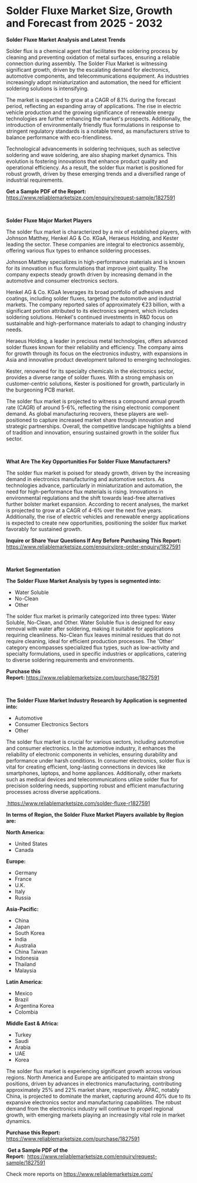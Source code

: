 <p><h1>Solder Fluxe Market Size, Growth and Forecast from 2025 - 2032</h1></p><p><strong>Solder Fluxe Market Analysis and Latest Trends</strong></p>
<p><p>Solder flux is a chemical agent that facilitates the soldering process by cleaning and preventing oxidation of metal surfaces, ensuring a reliable connection during assembly. The Solder Flux Market is witnessing significant growth, driven by the escalating demand for electronics, automotive components, and telecommunications equipment. As industries increasingly adopt miniaturization and automation, the need for efficient soldering solutions is intensifying.</p><p>The market is expected to grow at a CAGR of 8.1% during the forecast period, reflecting an expanding array of applications. The rise in electric vehicle production and the growing significance of renewable energy technologies are further enhancing the market's prospects. Additionally, the introduction of environmentally friendly flux formulations in response to stringent regulatory standards is a notable trend, as manufacturers strive to balance performance with eco-friendliness.</p><p>Technological advancements in soldering techniques, such as selective soldering and wave soldering, are also shaping market dynamics. This evolution is fostering innovations that enhance product quality and operational efficiency. As a result, the solder flux market is positioned for robust growth, driven by these emerging trends and a diversified range of industrial requirements.</p></p>
<p><strong>Get a Sample PDF of the Report:&nbsp;</strong> <a href="https://www.reliablemarketsize.com/enquiry/request-sample/1827591?utm_campaign=1939&utm_medium=2&utm_source=Github&utm_content=ia&utm_term=03022025&utm_id=solder-fluxe">https://www.reliablemarketsize.com/enquiry/request-sample/1827591</a></p>
<p>&nbsp;</p>
<p><strong>Solder Fluxe Major Market Players</strong></p>
<p><p>The solder flux market is characterized by a mix of established players, with Johnson Matthey, Henkel AG & Co. KGaA, Heraeus Holding, and Kester leading the sector. These companies are integral to electronics assembly, offering various flux types to enhance soldering processes.</p><p>Johnson Matthey specializes in high-performance materials and is known for its innovation in flux formulations that improve joint quality. The company expects steady growth driven by increasing demand in the automotive and consumer electronics sectors. </p><p>Henkel AG & Co. KGaA leverages its broad portfolio of adhesives and coatings, including solder fluxes, targeting the automotive and industrial markets. The company reported sales of approximately €23 billion, with a significant portion attributed to its electronics segment, which includes soldering solutions. Henkel's continued investments in R&D focus on sustainable and high-performance materials to adapt to changing industry needs.</p><p>Heraeus Holding, a leader in precious metal technologies, offers advanced solder fluxes known for their reliability and efficiency. The company aims for growth through its focus on the electronics industry, with expansions in Asia and innovative product development tailored to emerging technologies. </p><p>Kester, renowned for its specialty chemicals in the electronics sector, provides a diverse range of solder fluxes. With a strong emphasis on customer-centric solutions, Kester is positioned for growth, particularly in the burgeoning PCB market.</p><p>The solder flux market is projected to witness a compound annual growth rate (CAGR) of around 5-6%, reflecting the rising electronic component demand. As global manufacturing recovers, these players are well-positioned to capture increased market share through innovation and strategic partnerships. Overall, the competitive landscape highlights a blend of tradition and innovation, ensuring sustained growth in the solder flux sector.</p></p>
<p>&nbsp;</p>
<p><strong>What Are The Key Opportunities For Solder Fluxe Manufacturers?</strong></p>
<p><p>The solder flux market is poised for steady growth, driven by the increasing demand in electronics manufacturing and automotive sectors. As technologies advance, particularly in miniaturization and automation, the need for high-performance flux materials is rising. Innovations in environmental regulations and the shift towards lead-free alternatives further bolster market expansion. According to recent analyses, the market is projected to grow at a CAGR of 4-6% over the next five years. Additionally, the rise of electric vehicles and renewable energy applications is expected to create new opportunities, positioning the solder flux market favorably for sustained growth.</p></p>
<p><strong>Inquire or Share Your Questions If Any Before Purchasing This Report:</strong> <a href="https://www.reliablemarketsize.com/enquiry/pre-order-enquiry/1827591?utm_campaign=1939&utm_medium=2&utm_source=Github&utm_content=ia&utm_term=03022025&utm_id=solder-fluxe">https://www.reliablemarketsize.com/enquiry/pre-order-enquiry/1827591</a></p>
<p>&nbsp;</p>
<p><strong>Market Segmentation</strong></p>
<p><strong>The Solder Fluxe Market Analysis by types is segmented into:</strong></p>
<p><ul><li>Water Soluble</li><li>No-Clean</li><li>Other</li></ul></p>
<p><p>The solder flux market is primarily categorized into three types: Water Soluble, No-Clean, and Other. Water Soluble flux is designed for easy removal with water after soldering, making it suitable for applications requiring cleanliness. No-Clean flux leaves minimal residues that do not require cleaning, ideal for efficient production processes. The 'Other' category encompasses specialized flux types, such as low-activity and specialty formulations, used in specific industries or applications, catering to diverse soldering requirements and environments.</p></p>
<p><strong>Purchase this Report:&nbsp;</strong><a href="https://www.reliablemarketsize.com/purchase/1827591?utm_campaign=1939&utm_medium=2&utm_source=Github&utm_content=ia&utm_term=03022025&utm_id=solder-fluxe">https://www.reliablemarketsize.com/purchase/1827591</a></p>
<p>&nbsp;</p>
<p><strong>The Solder Fluxe Market Industry Research by Application is segmented into:</strong></p>
<p><ul><li>Automotive</li><li>Consumer Electronics Sectors</li><li>Other</li></ul></p>
<p><p>The solder flux market is crucial for various sectors, including automotive and consumer electronics. In the automotive industry, it enhances the reliability of electronic components in vehicles, ensuring durability and performance under harsh conditions. In consumer electronics, solder flux is vital for creating efficient, long-lasting connections in devices like smartphones, laptops, and home appliances. Additionally, other markets such as medical devices and telecommunications utilize solder flux for precision soldering needs, supporting robust and efficient manufacturing processes across diverse applications.</p></p>
<p><a href="https://www.reliablemarketsize.com/solder-fluxe-r1827591?utm_campaign=1939&utm_medium=2&utm_source=Github&utm_content=ia&utm_term=03022025&utm_id=solder-fluxe">&nbsp;https://www.reliablemarketsize.com/solder-fluxe-r1827591</a></p>
<p><strong>In terms of Region, the Solder Fluxe Market Players available by Region are:</strong></p>
<p>
    <p> <strong> North America: </strong>
        <ul>
            <li>United States</li>
            <li>Canada</li>
        </ul>
        </p> 
    <p> <strong> Europe: </strong>
        <ul>
            <li>Germany</li>
            <li>France</li>
            <li>U.K.</li>
            <li>Italy</li>
            <li>Russia</li>
        </ul>
        </p> 
    <p> <strong> Asia-Pacific: </strong>
        <ul>
            <li>China</li>
            <li>Japan</li>
            <li>South Korea</li>
            <li>India</li>
            <li>Australia</li>
            <li>China Taiwan</li>
            <li>Indonesia</li>
            <li>Thailand</li>
            <li>Malaysia</li>
        </ul>
        </p> 
    <p> <strong> Latin America: </strong>
        <ul>
            <li>Mexico</li>
            <li>Brazil</li>
            <li>Argentina Korea</li>
            <li>Colombia</li>
        </ul>
        </p> 
    <p> <strong> Middle East & Africa: </strong>
        <ul>
            <li>Turkey</li>
            <li>Saudi</li>
            <li>Arabia</li>
            <li>UAE</li>
            <li>Korea</li>
        </ul>
    </p>
    </p>
<p><p>The solder flux market is experiencing significant growth across various regions. North America and Europe are anticipated to maintain strong positions, driven by advances in electronics manufacturing, contributing approximately 25% and 22% market share, respectively. APAC, notably China, is projected to dominate the market, capturing around 40% due to its expansive electronics sector and manufacturing capabilities. The robust demand from the electronics industry will continue to propel regional growth, with emerging markets playing an increasingly vital role in market dynamics.</p></p>
<p><strong>Purchase this Report: </strong><a href="https://www.reliablemarketsize.com/purchase/1827591?utm_campaign=1939&utm_medium=2&utm_source=Github&utm_content=ia&utm_term=03022025&utm_id=solder-fluxe">https://www.reliablemarketsize.com/purchase/1827591</a></p>
<p>&nbsp;<strong>Get a Sample PDF of the Report:&nbsp;&nbsp;</strong><a href="https://www.reliablemarketsize.com/enquiry/request-sample/1827591?utm_campaign=1939&utm_medium=2&utm_source=Github&utm_content=ia&utm_term=03022025&utm_id=solder-fluxe">https://www.reliablemarketsize.com/enquiry/request-sample/1827591</a></p>
<p><strong></strong></p>
<p>Check more reports on <a href="https://www.reliablemarketsize.com/?utm_campaign=1939&utm_medium=2&utm_source=Github&utm_content=ia&utm_term=03022025&utm_id=solder-fluxe">https://www.reliablemarketsize.com/</a></p>